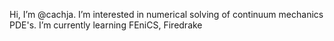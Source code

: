 Hi, I’m @cachja.
I’m interested in numerical solving of continuum mechanics PDE's.
I’m currently learning FEniCS, Firedrake
